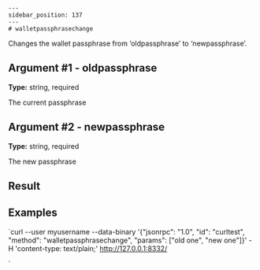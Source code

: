 
    ---
    sidebar_position: 137
    ---
    # walletpassphrasechange

Changes the wallet passphrase from ‘oldpassphrase’ to ‘newpassphrase’.

## Argument #1 - oldpassphrase

**Type:** string, required

The current passphrase

## Argument #2 - newpassphrase

**Type:** string, required

The new passphrase

## Result

## Examples

`curl --user myusername --data-binary '{"jsonrpc": "1.0", "id": "curltest", "method": "walletpassphrasechange", "params": ["old one", "new one"]}' -H 'content-type: text/plain;' http://127.0.0.1:8332/

`